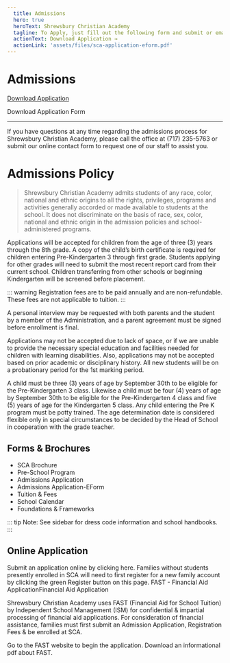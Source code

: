 ```yaml
---
  title: Admissions
  hero: true
  heroText: Shrewsbury Christian Academy 
  tagline: To Apply, just fill out the following form and submit or email to admin@scaonline.org
  actionText: Download Application →
  actionLink: 'assets/files/sca-application-eform.pdf'
---
```

# Admissions

[Download Application](@assets/files/sca-application-eform.pdf)

<a :href="$withBase('/assets/files/sca-application-eform.pdf')" target="_blank">Download Application Form</a>

<hr>

If you have questions at any time regarding the admissions process for Shrewsbury Christian Academy, please call the office at (717) 235-5763 or submit our online contact form to request one of our staff to assist you.

# Admissions Policy

> Shrewsbury Christian Academy admits students of any race, color, national and ethnic origins to all the rights, privileges, programs and activities generally accorded or made available to students at the school. It does not discriminate on the basis of race, sex, color, national and ethnic origin in the admission policies and school-administered programs.

Applications will be accepted for children from the age of three (3) years through the 8th grade. A copy of the child’s birth certificate is required for children entering Pre-Kindergarten 3 through first grade. Students applying for other grades will need to submit the most recent report card from their current school. Children transferring from other schools or beginning Kindergarten will be screened before placement.

::: warning
  Registration fees are to be paid annually and are non-refundable. These fees are not applicable to tuition.
:::

A personal interview may be requested with both parents and the student by a member of the Administration, and a parent agreement must be signed before enrollment is final.

Applications may not be accepted due to lack of space, or if we are unable to provide the necessary special education and facilities needed for children with learning disabilities. Also, applications may not be accepted based on prior academic or disciplinary history. All new students will be on a probationary period for the 1st marking period.

A child must be three (3) years of age by September 30th to be eligible for the Pre-Kindergarten 3 class. Likewise a child must be four (4) years of age by September 30th to be eligible for the Pre-Kindergarten 4 class and five (5) years of age for the Kindergarten 5 class. Any child entering the Pre K program must be potty trained. The age determination date is considered flexible only in special circumstances to be decided by the Head of School in cooperation with the grade teacher. 

## Forms & Brochures
* SCA Brochure
* Pre-School Program
* Admissions Application
* Admissions Application-EForm
* Tuition & Fees
* School Calendar
* Foundations & Frameworks

::: tip Note: 
  See sidebar for dress code information and school handbooks.
::: 

## Online Application

Submit an application online by clicking here. Families without students presently enrolled in SCA will need to first register for a new family account by clicking the green Register button on this page.
FAST - Financial Aid ApplicationFinancial Aid Application

Shrewsbury Christian Academy uses FAST (Financial Aid for School Tuition) by Independent School Management (ISM) for confidential & impartial processing of financial aid applications. For consideration of financial assistance, families must first submit an Admission Application, Registration Fees & be enrolled at SCA.

Go to the FAST website to begin the application. Download an informational pdf about FAST.

